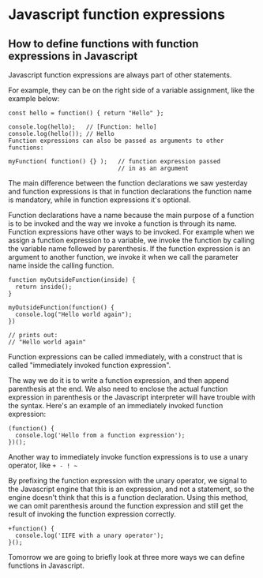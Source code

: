# Javascript function expressions
## How to define functions with function expressions in Javascript

Javascript function expressions are always part of other statements.

For example, they can be on the right side of a variable assignment, like the example below:

```
const hello = function() { return "Hello" };

console.log(hello);   // [Function: hello]
console.log(hello()); // Hello
Function expressions can also be passed as arguments to other functions:

myFunction( function() {} );   // function expression passed 
                               // in as an argument
```

The main difference between the function declarations we saw yesterday and function expressions is that in function declarations the function name is mandatory, while in function expressions it's optional.

Function declarations have a name because the main purpose of a function is to be invoked and the way we invoke a function is through its name.
Function expressions have other ways to be invoked.
For example when we assign a function expression to a variable, we invoke the function by calling the variable name followed by parenthesis.
If the function expression is an argument to another function, we invoke it when we call the parameter name inside the calling function.

```
function myOutsideFunction(inside) {
  return inside();
}

myOutsideFunction(function() {
  console.log("Hello world again");
})

// prints out:
// "Hello world again"
```

Function expressions can be called immediately, with a construct that is called "immediately invoked function expression".

The way we do it is to write a function expression, and then append parenthesis at the end. We also need to enclose the actual function expression in parenthesis or the Javascript interpreter will have trouble with the syntax.
Here's an example of an immediately invoked function expression:

```
(function() {
  console.log('Hello from a function expression');
})();
```

Another way to immediately invoke function expressions is to use a unary operator, like `+ - ! ~`

By prefixing the function expression with the unary operator, we signal to the Javascript engine that this is an expression, and not a statement, so the engine doesn't think that this is a function declaration.
Using this method, we can omit parenthesis around the function expression and still get the result of invoking the function expression correctly.

```
+function() {
  console.log('IIFE with a unary operator');
}();
```

Tomorrow we are going to briefly look at three more ways we can define functions in Javascript.

